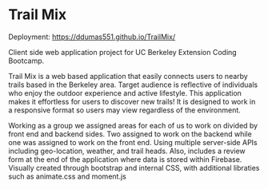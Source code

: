 # Trail Mix
Deployment: https://ddumas551.github.io/TrailMix/

Client side web application project for UC Berkeley Extension Coding Bootcamp.

Trail Mix is a web based application that easily connects users to nearby trails based in the Berkeley area. Target audience is reflective of individuals who enjoy the outdoor experience and active lifestyle. This application makes it effortless for users to discover new trails! It is designed to work in a responsive format so users may view regardless of the environment.  

Working as a group we assigned areas for each of us to work on divided by front end and backend sides. Two assigned to work on the backend while one was assigned to work on the front end. Using multiple server-side APIs including geo-location, weather, and trail heads. Also, includes a review form at the end of the application where data is stored within Firebase. Visually created through bootstrap and internal CSS, with additional libraties such as animate.css and moment.js
